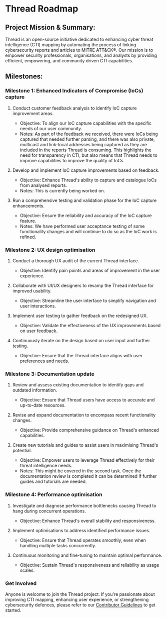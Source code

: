 # Thread Roadmap

## Project Mission & Summary:
Thread is an open-source initiative dedicated to enhancing cyber threat intelligence (CTI) mapping by automating the process of linking cybersecurity reports and articles to MITRE ATT&CK®. Our mission is to empower security professionals, organisations, and analysts by providing efficient, empowering, and community driven CTI capabilities.

## Milestones:

### Milestone 1: Enhanced Indicators of Compromise (IoCs) capture 
1. Conduct customer feedback analysis to identify IoC capture improvement areas.

   - Objective: To align our IoC capture capabilities with the specific needs of our user community.
   - Notes: As part of the feedback we received, there were IoCs being captured that needed further parsing, and there was also private, multicast and link-local addresses being captured as they are included in the reports Thread is consuming. This highlights the need for transparency in CTI, but also means that Thread needs to improve capabilities to improve the quality of IoCs.

2. Develop and implement IoC capture improvements based on feedback.

   - Objective: Enhance Thread's ability to capture and catalogue IoCs from analysed reports.
   - Notes: This is currently being worked on.
  
3. Run a comprehensive testing and validation phase for the IoC capture enhancements.

   - Objective: Ensure the reliability and accuracy of the IoC capture feature.
   - Notes: We have performed user acceptance testing of some functionality changes and will continue to do so as the IoC work is refined.

### Milestone 2: UX design optimisation
1. Conduct a thorough UX audit of the current Thread interface.

   - Objective: Identify pain points and areas of improvement in the user experience.

2. Collaborate with UI/UX designers to revamp the Thread interface for improved usability.

   - Objective: Streamline the user interface to simplify navigation and user interactions.

3. Implement user testing to gather feedback on the redesigned UX.

   - Objective: Validate the effectiveness of the UX improvements based on user feedback.

4. Continuously iterate on the design based on user input and further testing.

   - Objective: Ensure that the Thread interface aligns with user preferences and needs.

### Milestone 3: Documentation update 
1. Review and assess existing documentation to identify gaps and outdated information.

   - Objective: Ensure that Thread users have access to accurate and up-to-date resources.

2. Revise and expand documentation to encompass recent functionality changes.

   - Objective: Provide comprehensive guidance on Thread's enhanced capabilities.

3. Create new tutorials and guides to assist users in maximising Thread's potential.

   - Objective: Empower users to leverage Thread effectively for their threat intelligence needs.
   - Notes: This might be covered in the second task. Once the documentation review is completed it can be determined if further guides and tutorials are needed.

### Milestone 4: Performance optimisation
1. Investigate and diagnose performance bottlenecks causing Thread to hang during concurrent operations.

   - Objective: Enhance Thread's overall stability and responsiveness.

2. Implement optimisations to address identified performance issues.

   - Objective: Ensure that Thread operates smoothly, even when handling multiple tasks concurrently.

3. Continuous monitoring and fine-tuning to maintain optimal performance.

   - Objective: Sustain Thread's responsiveness and reliability as usage scales.

### Get Involved
Anyone is welcome to join the Thread project. If you're passionate about improving CTI mapping, enhancing user experience, or strengthening cybersecurity defences, please refer to our [Contributor Guidelines](CONTRIBUTING.md) to get started.
